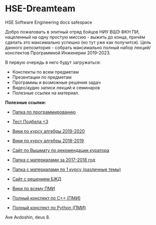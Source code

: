 # HSE-Dreamteam
HSE Software Engineering docs safespace


Добро пожаловать в элитный отряд бойцов НИУ ВШЭ ФКН ПИ, нацеленный на одну простую миссию -
выжить до конца, причём сделать это максимально успешно (но тут уже как получится).
Цель данного репозитория - собрать максимально полный набор
лекций/конспектов Программной Инженерии 2019-2023.



В первую очередь в него будут загружаться:
- Конспекты по всем предметам
- Презентации по предметам
- Программы и возможные решения задач
- Видео/аудио записи лекций и семинаров
- Полезные ссылки на материал.


**Полезные ссылки:**


- [Папка по программированию](http://bit.do/progCS2019)
- [Тест Подбела <3](http://podbel.ru)


- [Вики по курсу алгебры 2019-2020](http://hsealgebra20.wikidot.com)
- [Вики по курсу алгебры 2018-2019](http://hsealgebra19.wikidot.com)
- [Сайт по Вышмату по рекомендации куратора](http://mathprofi.ru/)


- [Папка с материалами за 2017-2018 год](https://paper.dropbox.com/doc/171-FEcBZyQPLbMwKMAPP1vQr)
- [Папка с материалами по 1 курсу (различные темы)](https://drive.google.com/drive/folders/1mwh6T4W00BUHz3mga4nWMgFMJM7eIUOg)
- [Сайт с решением БЖД](https://iko.soy/hse)
- [Вики по всему ПМИ](http://wiki.cs.hse.ru/%D0%97%D0%B0%D0%B3%D0%BB%D0%B0%D0%B2%D0%BD%D0%B0%D1%8F_%D1%81%D1%82%D1%80%D0%B0%D0%BD%D0%B8%D1%86%D0%B0)
- [Полный конспект по С++ (ПМИ)](https://github.com/Ballr0g/HSE-Dreamteam/blob/master/C%2B%2B%20%D0%9F%D0%9C%D0%98%202017-2018.ipynb)
- [Полный конспект по Python (ПМИ)](https://github.com/Ballr0g/HSE-Dreamteam/blob/master/Python%20%D0%9F%D0%9C%D0%98%202017-2018.ipynb)



Ave Avdoshin, deus 8.
